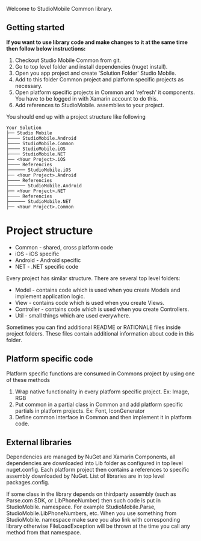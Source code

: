 Welcome to StudioMobile Common library. 

## Getting started ##

**If you want to use library code and make changes to it at the same time then follow below instructions:**

1. Checkout Studio Mobile Common from git.
1. Go to top level folder and install dependencies (nuget install).
1. Open you app project and create 'Solution Folder' Studio Mobile.
1. Add to this folder Common project and platform specific projects as necessary.
1. Open platform specific projects in Common and 'refresh' it components. You have to be logged in with Xamarin account to do this.
1. Add references to StudioMobile.<platform> assemblies to your project.

You should end up with a project structure like following
```
Your Solution
├── Studio Mobile 
├──── StudioMobile.Android
├──── StudioMobile.Common
├──── StudioMobile.iOS
├──── StudioMobile.NET
├── <Your Project>.iOS
├──── Referencies
├────── StudioMobile.iOS
├── <Your Project>.Android
├──── Referencies
├────── StudioMobile.Android
├── <Your Project>.NET
├──── Referencies
├────── StudioMobile.NET
├── <Your Project>.Common
```
# Project structure #

* Common - shared, cross platform code
* iOS - iOS specific
* Android - Android specific
* NET - .NET specific code

Every project has similar structure. There are several top level folders:
* Model - contains code which is used when you create Models and implement application logic.
* View - contains code which is used when you create Views.
* Controller - contains code which is used when you create Controllers.
* Util - small things which are used everywhere.

Sometimes you can find additional README or RATIONALE files inside project folders. These files contain additional information about code in this folder.

## Platform specific code ##

Platform specific functions are consumed in Commons project by using one of these methods
1. Wrap native functionality in every platform specific project. Ex: Image, RGB
1. Put common in a partial class in Common and add platform specific partials in platform projects. Ex: Font, IconGenerator
1. Define common interface in Common and then implement it in platform code. 

## External libraries ##

Dependencies are managed by NuGet and Xamarin Components, all dependencies are downloaded into Lib folder as configured in top level nuget.config. Each platform project then contains a references to specific assembly downloaded by NuGet. List of libraries are in top level packages.config. 

If some class in the library depends on thirdparty assembly (such as Parse.com SDK, or LibPhoneNumber) then such code is put in StudioMobile.<LibraryName> namespace. For example StudioMobile.Parse, StudioMobile.LibPhoneNumbers, etc. When you use something from StudioMobile.<LibraryName> namespace make sure you also link with corresponding library otherwise FileLoadException will be thrown at the time you call any method from that namespace.